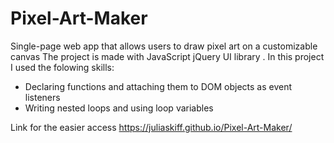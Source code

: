 # Pixel-Art-Maker
Single-page web app that allows users to draw pixel art on a customizable canvas
The project is made with JavaScript jQuery UI library .
In this project I used the folowing skills:
- Declaring functions and attaching them to DOM objects as event listeners
- Writing nested loops and using loop variables

Link for the easier access https://juliaskiff.github.io/Pixel-Art-Maker/ 
